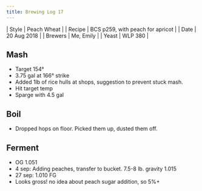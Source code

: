 ```yaml
---
title: Brewing Log 17
---
```


| Style | Peach Wheat |
| Recipe | BCS p259, with peach for apricot |
| Date | 20 Aug 2018 |
| Brewers | Me, Emily |
| Yeast | WLP 380 |

## Mash

* Target 154°
* 3.75 gal at 166° strike
* Added 1lb of rice hulls at shops, suggestion to prevent stuck mash.
* Hit target temp
* Sparge with 4.5 gal

## Boil

* Dropped hops on floor. Picked them up, dusted them off.

## Ferment

* OG 1.051
* 4 sep: Adding peaches, transfer to bucket. 7.5-8 lb. gravity 1.015
* 27 sep: 1.010 FG
* Looks gross! no idea about peach sugar addition, so 5%+

